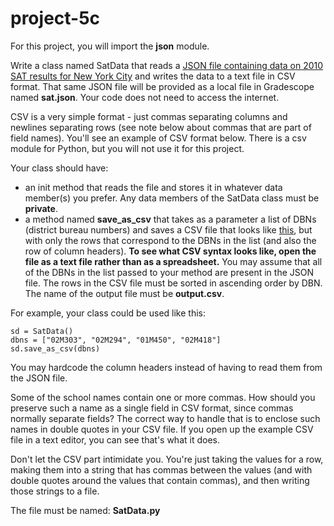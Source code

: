 # project-5c

For this project, you will import the **json** module.

Write a class named SatData that reads a [JSON file containing data on 2010 SAT results for New York City](https://data.cityofnewyork.us/api/views/zt9s-n5aj/rows.json?accessType=DOWNLOAD) and writes the data to a text file in CSV format. That same JSON file will be provided as a local file in Gradescope named **sat.json**. Your code does not need to access the internet.

CSV is a very simple format - just commas separating columns and newlines separating rows (see note below about commas that are part of field names). You'll see an example of CSV format below. There is a csv module for Python, but you will not use it for this project.

Your class should have:
* an init method that reads the file and stores it in whatever data member(s) you prefer. Any data members of the SatData class must be **private**.
* a method named **save_as_csv** that takes as a parameter a list of DBNs (district bureau numbers) and saves a CSV file that looks like [this](https://data.cityofnewyork.us/api/views/zt9s-n5aj/rows.csv?accessType=DOWNLOAD), but with only the rows that correspond to the DBNs in the list (and also the row of column headers). **To see what CSV syntax looks like, open the file as a text file rather than as a spreadsheet.** You may assume that all of the DBNs in the list passed to your method are present in the JSON file.  The rows in the CSV file must be sorted in ascending order by DBN.  The name of the output file must be **output.csv**.

For example, your class could be used like this:
```
sd = SatData()
dbns = ["02M303", "02M294", "01M450", "02M418"]
sd.save_as_csv(dbns)
```

You may hardcode the column headers instead of having to read them from the JSON file.

Some of the school names contain one or more commas. How should you preserve such a name as a single field in CSV format, since commas normally separate fields? The correct way to handle that is to enclose such names in double quotes in your CSV file.  If you open up the example CSV file in a text editor, you can see that's what it does.

Don't let the CSV part intimidate you. You're just taking the values for a row, making them into a string that has commas between the values (and with double quotes around the values that contain commas), and then writing those strings to a file.

The file must be named: **SatData.py**
